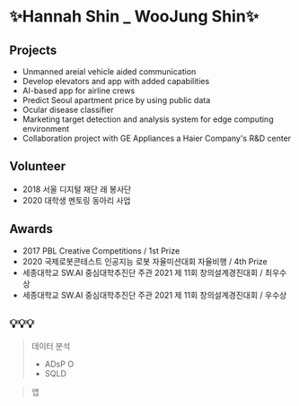 # ✨Hannah Shin _ WooJung Shin✨

## Projects
- Unmanned areial vehicle aided communication
- Develop elevators and app with added capabilities
- AI-based app for airline crews
- Predict Seoul apartment price by using public data
- Ocular disease classifier
- Marketing target detection and analysis system for edge computing environment
- Collaboration project with GE Appliances a Haier Company's R&D center

## Volunteer
- 2018 서울 디지털 재단 래 봉사단
- 2020 대학생 멘토링 동아리 사업

## Awards
- 2017 PBL Creative Competitions / 1st Prize
- 2020 국제로봇콘테스트 인공지능 로봇 자율미션대회 자율비행 / 4th Prize
- 세종대학교 SW.AI 중심대학추진단 주관 2021 제 11회 창의설계경진대회 / 최우수상
- 세종대학교 SW.AI 중심대학추진단 주관 2021 제 11회 창의설계경진대회 / 우수상

## 💡💡💡
> 데이터 분석
> - ADsP O
> - SQLD

> 앱
